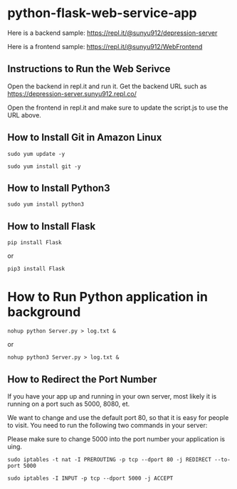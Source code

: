 # python-flask-web-service-app

Here is a backend sample:
https://repl.it/@sunyu912/depression-server

Here is a frontend sample:
https://repl.it/@sunyu912/WebFrontend

## Instructions to Run the Web Serivce

Open the backend in repl.it and run it. 
Get the backend URL such as https://depression-server.sunyu912.repl.co/

Open the frontend in repl.it and make sure to update the script.js to use the URL above.

## How to Install Git in Amazon Linux

```sudo yum update -y```
 
```sudo yum install git -y```

## How to Install Python3

```sudo yum install python3```

## How to Install Flask
 
```pip install Flask```

or 

```pip3 install Flask```

# How to Run Python application in background

```nohup python Server.py > log.txt &```

or

```nohup python3 Server.py > log.txt &```


## How to Redirect the Port Number

If you have your app up and running in your own server, most likely it is running on a port such as 5000, 8080, et.

We want to change and use the default port 80, so that it is easy for people to visit. You need to run the following two commands in your server:

Please make sure to change 5000 into the port number your application is uing. 

```sudo iptables -t nat -I PREROUTING -p tcp --dport 80 -j REDIRECT --to-port 5000```

```sudo iptables -I INPUT -p tcp --dport 5000 -j ACCEPT``` 